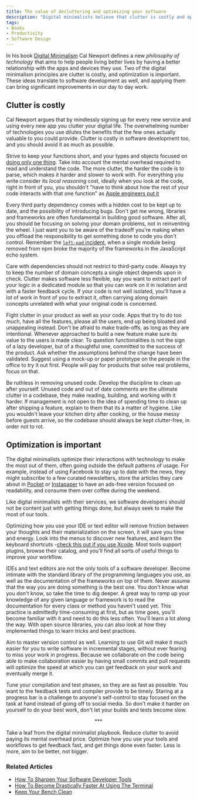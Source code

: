 ```yaml
---
title: The value of decluttering and optimizing your software
description: "Digital minimalists believe that clutter is costly and optimization is important. Let me show you how these ideas apply to software development as well."
tags:
- Books
- Productivity
- Software Design
---
```


In his book [Digital Minimalism](https://geni.us/7HNOJAz) Cal Newport defines a new _philosophy of technology_ that aims to help people living better lives by having a better relationship with the apps and devices they use. Two of the digital minimalism principles are clutter is costly, and optimization is important. These ideas translate to software development as well, and applying them can bring significant improvements in our day to day work.

## Clutter is costly

Cal Newport argues that by mindlessly signing up for every new service and using every new app you clutter your digital life. The overwhelming number of technologies you use dilutes the benefits that the few ones actually valuable to you could provide. Clutter is costly in software development too, and you should avoid it as much as possible.

Strive to keep your functions short, and your types and objects focused on [doing only one thing](https://en.wikipedia.org/wiki/Single_responsibility_principle). Take into account the mental overhead required to read and understand the code. The more clutter, the harder the code is to parse, which makes it harder and slower to work with. For everything you write consider its _local reasoning_ cost, ideally when you look at the code, right in front of you, you shouldn't "have to think about how the rest of your code interacts with that one function" as [Apple engineers put it](https://developer.apple.com/videos/play/wwdc2016/419/)

Every third party dependency comes with a hidden cost to be kept up to date, and the possibility of introducing bugs. Don't get me wrong, libraries and frameworks are often fundamental in building good software. After all, you should be focusing on solving your domain problems, not in reinventing the wheel. I just want you to be aware of the tradeoff you're making when you offload the responsibility to get something done to code you don't control. Remember the [`left-pad` incident](https://blog.npmjs.org/post/141577284765/kik-left-pad-and-npm), when a single module being removed from npm broke the majority of the frameworks in the JavaScript echo system.

Care with dependencies should not restrict to third-party code. Always try to keep the number of domain concepts a single object depends upon in check. Clutter makes software less flexible, say you want to extract part of your logic in a dedicated module so that you can work on it in isolation and with a faster feedback cycle. If your code is not well isolated, you'll have a lot of work in front of you to extract it, often carrying along domain concepts unrelated with what your original code is concerned.

Fight clutter in your product as well as your code. Apps that try to do too much, have all the features, please all the users, end up being bloated and unappealing instead. Don't be afraid to make trade-offs, as long as they are intentional. Whenever approached to build a new feature make sure its value to the users is made clear. To question functionalities is not the sign of a lazy developer, but of a thoughtful one, committed to the success of the product. Ask whether the assumptions behind the change have been validated. Suggest using a mock-up or paper prototype on the people in the office to try it out first. People will pay for products that solve real problems, focus on that.

Be ruthless in removing unused code. Develop the discipline to clean up after yourself. Unused code and out of date comments are the ultimate clutter in a codebase, they make reading, building, and working with it harder. If management is not open to the idea of spending time to clean up after shipping a feature, explain to them that its a matter of hygiene. Like you wouldn't leave your kitchen dirty after cooking, or the house messy before guests arrive, so the codebase should always be kept clutter-free, in order not to rot. 

## Optimization is important

The digital minimalists optimize their interactions with technology to make the most out of them, often going outside the default patterns of usage. For example, instead of using Facebook to stay up to date with the news, they might subscribe to a few curated newsletters, store the articles they care about in [Pocket](https://getpocket.com) or [Instapaper](https://www.instapaper.com/) to have an ads-free version focused on readability, and consume them over coffee during the weekend.

Like digital minimalists with their services, we software developers should not be content just with getting things done, but always seek to make the most of our tools.

Optimizing how you use your IDE or text editor will remove friction between your thoughts and their materialization on the screen, it will save you time and energy. Look into the menus to discover new features, and learn the keyboard shortcuts -[check this out if you use Xcode](http://xcodetips.com/). Most tools support plugins, browse their catalog, and you'll find all sorts of useful things to improve your workflow.

IDEs and text editors are not the only tools of a software developer. Become intimate with the standard library of the programming languages you use, as well as the documentation of the frameworks on top of them. Never assume that the way you are doing something is the best one. You don't know what you don't know, so take the time to dig deeper. A great way to ramp up your knowledge of any given language or framework is to read the documentation for every class or method you haven't used yet. This practice is admittedly time-consuming at first, but as time goes, you'll become familiar with it and need to do this less often. You'll learn a lot along the way. With open source libraries, you can also look at how they implemented things to learn tricks and best practices.

Aim to master version control as well. Learning to use Git will make it much easier for you to write software in incremental stages, without ever fearing to miss your work in progress. Because we collaborate on the code being able to make collaboration easier by having small commits and pull requests will optimize the speed at which you can get feedback on your work and eventually merge it.

Tune your compilation and test phases, so they are as fast as possible. You want to the feedback tests and compiler provide to be timely. Staring at a progress bar is a challenge to anyone's self-control to stay focused on the task at hand instead of going off to social media. So don't make it harder on yourself to do your best work, don't let your builds and tests become slow.

<p style="text-align: center;">***</p>

Take a leaf from the digital minimalist playbook. Reduce clutter to avoid paying its mental overhead price. Optimize how you use your tools and workflows to get feedback fast, and get things done even faster. Less is more, aim to be better, not bigger.

### Related Articles

- [How To Sharpen Your Software Developer Tools](https://www.mokacoding.com/blog/tools-sharpening)
- [How To Become Drastically Faster At Using The Terminal](https://www.mokacoding.com/blog/terminal-aliases)
- [Keep Your Bench Clean](https://www.mokacoding.com/blog/keep-your-bench-clean/)
